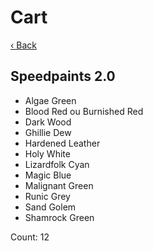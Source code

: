 # Cart

[‹ Back](./README.md)

## Speedpaints 2.0

- Algae Green
- Blood Red ou Burnished Red
- Dark Wood
- Ghillie Dew
- Hardened Leather
- Holy White
- Lizardfolk Cyan
- Magic Blue
- Malignant Green
- Runic Grey
- Sand Golem
- Shamrock Green

Count: 12
